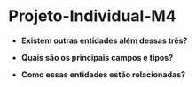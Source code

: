 # Projeto-Individual-M4

- **Existem outras entidades além dessas três?**

- **Quais são os principais campos e tipos?**

- **Como essas entidades estão relacionadas?**
